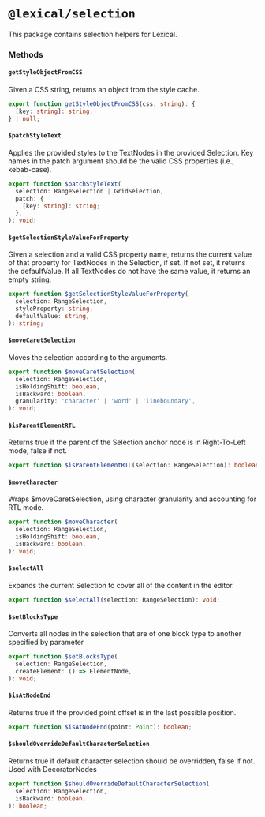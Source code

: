 # `@lexical/selection`

This package contains selection helpers for Lexical.

### Methods

#### `getStyleObjectFromCSS`

Given a CSS string, returns an object from the style cache.

```ts
export function getStyleObjectFromCSS(css: string): {
  [key: string]: string;
} | null;
```

#### `$patchStyleText`

Applies the provided styles to the TextNodes in the provided Selection. Key names in the patch argument should be
the valid CSS properties (i.e., kebab-case).

```ts
export function $patchStyleText(
  selection: RangeSelection | GridSelection,
  patch: {
    [key: string]: string;
  },
): void;
```

#### `$getSelectionStyleValueForProperty`

Given a selection and a valid CSS property name, returns the current value of that property for TextNodes in the Selection, if set. If not set, it returns the defaultValue. If all TextNodes do not have the same value, it returns an empty string.

```ts
export function $getSelectionStyleValueForProperty(
  selection: RangeSelection,
  styleProperty: string,
  defaultValue: string,
): string;
```

#### `$moveCaretSelection`

Moves the selection according to the arguments.

```ts
export function $moveCaretSelection(
  selection: RangeSelection,
  isHoldingShift: boolean,
  isBackward: boolean,
  granularity: 'character' | 'word' | 'lineboundary',
): void;
```

#### `$isParentElementRTL`

Returns true if the parent of the Selection anchor node is in Right-To-Left mode, false if not.

```ts
export function $isParentElementRTL(selection: RangeSelection): boolean;
```

#### `$moveCharacter`

Wraps $moveCaretSelection, using character granularity and accounting for RTL mode.

```ts
export function $moveCharacter(
  selection: RangeSelection,
  isHoldingShift: boolean,
  isBackward: boolean,
): void;
```

#### `$selectAll`

Expands the current Selection to cover all of the content in the editor.

```ts
export function $selectAll(selection: RangeSelection): void;
```

#### `$setBlocksType`

Converts all nodes in the selection that are of one block type to another specified by parameter

```ts
export function $setBlocksType(
  selection: RangeSelection,
  createElement: () => ElementNode,
): void;
```

#### `$isAtNodeEnd`

Returns true if the provided point offset is in the last possible position.

```ts
export function $isAtNodeEnd(point: Point): boolean;
```

#### `$shouldOverrideDefaultCharacterSelection`

Returns true if default character selection should be overridden, false if not. Used with DecoratorNodes

```ts
export function $shouldOverrideDefaultCharacterSelection(
  selection: RangeSelection,
  isBackward: boolean,
): boolean;
```
